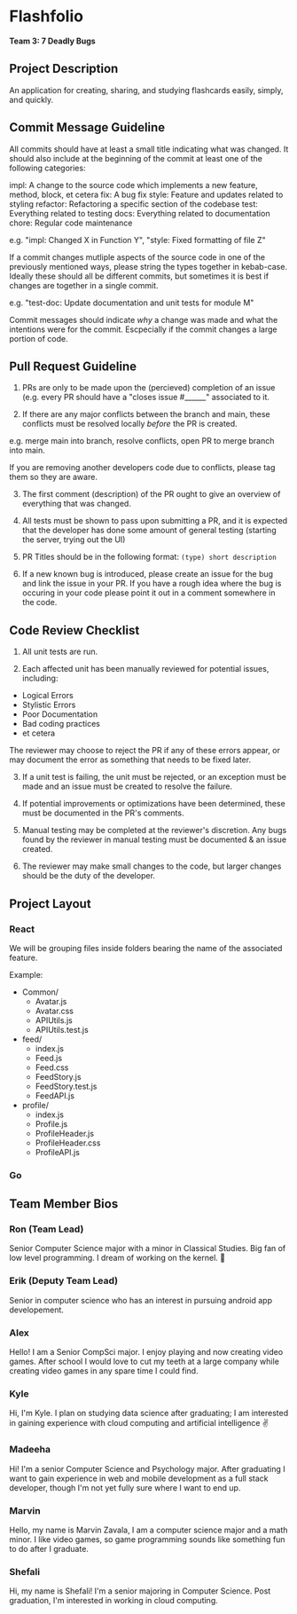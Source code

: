 # Flashfolio

**Team 3: 7 Deadly Bugs**

## Project Description
An application for creating, sharing, and studying flashcards easily, simply, and quickly.


## Commit Message Guideline

All commits should have at least a small title indicating what was changed. It should also include at the beginning of the commit at least one of the following categories:

impl: A change to the source code which implements a new feature, method, block, et cetera
fix: A bug fix
style: Feature and updates related to styling
refactor: Refactoring a specific section of the codebase
test: Everything related to testing
docs: Everything related to documentation
chore: Regular code maintenance

e.g. "impl: Changed X in Function Y", "style: Fixed formatting of file Z"

If a commit changes mutliple aspects of the source code in one of the previously mentioned ways, please string the types together in kebab-case. Ideally these should all be different commits, but sometimes it is best if changes are together in a single commit.

e.g. "test-doc: Update documentation and unit tests for module M" 

Commit messages should indicate *why* a change was made and what the intentions were for the commit. Escpecially if the commit changes a large portion of code.

## Pull Request Guideline

1) PRs are only to be made upon the (percieved) completion of an issue (e.g. every PR should have a "closes issue #______" associated to it.

2) If there are any major conflicts between the branch and main, these conflicts must be resolved locally *before* the PR is created.

e.g. merge main into branch, resolve conflicts, open PR to merge branch into main.

If you are removing another developers code due to conflicts, please tag them so they are aware.

3) The first comment (description) of the PR ought to give an overview of everything that was changed.

4) All tests must be shown to pass upon submitting a PR, and it is expected that the developer has done some amount of general testing (starting the server, trying out the UI)

5) PR Titles should be in the following format: `(type) short description`

6) If a new known bug is introduced, please create an issue for the bug and link the issue in your PR. If you have a rough idea where the bug is occuring in your code please point it out in a comment somewhere in the code.

## Code Review Checklist

1) All unit tests are run.

2) Each affected unit has been manually reviewed for potential issues, including:
  * Logical Errors
  * Stylistic Errors
  * Poor Documentation
  * Bad coding practices
  * et cetera

The reviewer may choose to reject the PR if any of these errors appear, or may document the error as something that needs to be fixed later.

3) If a unit test is failing, the unit must be rejected, or an exception must be made and an issue must be created to resolve the failure.

4) If potential improvements or optimizations have been determined, these must be documented in the PR's comments.

5) Manual testing may be completed at the reviewer's discretion. Any bugs found by the reviewer in manual testing must be documented & an issue created.

6) The reviewer may make small changes to the code, but larger changes should be the duty of the developer.

## Project Layout

### React

We will be grouping files inside folders bearing the name of the associated feature.

Example:

- Common/
  - Avatar.js
  - Avatar.css
  - APIUtils.js
  - APIUtils.test.js
- feed/
  - index.js
  - Feed.js
  - Feed.css
  - FeedStory.js
  - FeedStory.test.js
  - FeedAPI.js
- profile/
  - index.js
  - Profile.js
  - ProfileHeader.js
  - ProfileHeader.css
  - ProfileAPI.js

### Go

## Team Member Bios

### Ron (Team Lead)

Senior Computer Science major with a minor in Classical Studies. Big fan of low level programming. I dream of working on the kernel. 🐧

### Erik (Deputy Team Lead)

Senior in computer science who has an interest in pursuing android app developement.

### Alex

Hello! I am a Senior CompSci major. I enjoy playing and now creating video games. After school I would love to cut my teeth at a large company while creating video games in any spare time I could find.

### Kyle

Hi, I'm Kyle. I plan on studying data science after graduating; I am interested in gaining experience with cloud computing and artificial intelligence ✌

### Madeeha

Hi! I'm a senior Computer Science and Psychology major. After graduating I want to gain experience in web and mobile development as a full stack developer, though I'm not yet fully sure where I want to end up.

### Marvin
Hello, my name is Marvin Zavala, I am a computer science major and a math minor. I like video games, so game programming sounds like something fun to do after I graduate.

### Shefali
Hi, my name is Shefali! I'm a senior majoring in Computer Science. Post graduation, I'm interested in working in cloud computing.
